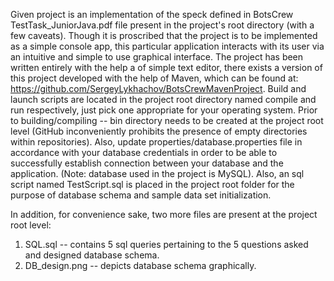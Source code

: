 Given project is an implementation of the speck defined in BotsCrew TestTask_JuniorJava.pdf file present in the project's
root directory (with a few caveats). Though it is proscribed that the project is to be implemented as a simple console app,
this particular application interacts with its user via an intuitive and simple to use graphical interface. The project 
has been written entirely with the help a of simple text editor, there exists a version of this project developed with the
help of Maven, which can be found at: https://github.com/SergeyLykhachov/BotsCrewMavenProject. Build and launch scripts
are located in the project root directory named compile and run respectively, just pick one appropriate for your operating
system. Prior to building/compiling -- bin directory needs to be created at the project root level (GitHub inconveniently
prohibits the presence of empty directories within repositories). Also, update properties/database.properties file in accordance
with your database credentials in order to be able to successfully establish connection between your database and the
application. (Note: database used in the project is MySQL). Also, an sql script named TestScript.sql is placed in the project
root folder for the purpose of database schema and sample data set initialization.

In addition, for convenience sake, two more files are present at the project root level: 
1. SQL.sql -- contains 5 sql queries pertaining to the 5 questions asked and designed database schema.
2. DB_design.png -- depicts database schema graphically.

